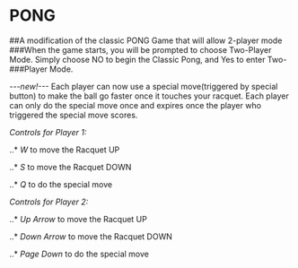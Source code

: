# PONG
##A modification of the classic PONG Game that will allow 2-player mode
###When the game starts, you will be prompted to choose Two-Player Mode. Simply choose NO to begin the Classic Pong, and Yes to enter Two-###Player Mode.

_---new!---_
  Each player can now use a special move(triggered by special button) to make the ball go faster once it touches your racquet. Each player can only do the special move once and expires once the player who triggered the special move scores.

*Controls for Player 1:*    

 ..* _W_ to move the Racquet UP    
 
 ..* _S_ to move the Racquet DOWN    
 
 ..* _Q_ to do the special move                              



*Controls for Player 2:*

..* _Up Arrow_ to move the Racquet UP  

..* _Down Arrow_ to move the Racquet DOWN

..* _Page Down_ to do the special move
 

